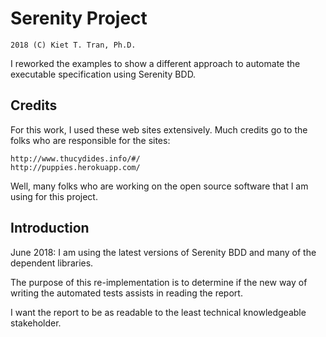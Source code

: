 # Serenity Project 
`2018 (C) Kiet T. Tran, Ph.D.`

I reworked the examples to show a different approach to automate the executable 
specification using Serenity BDD.

## Credits
For this work, I used these web sites extensively. Much credits
go to the folks who are responsible for the sites:

```
http://www.thucydides.info/#/
http://puppies.herokuapp.com/
```

Well, many folks who are working on the open source software that I am using for 
this project.

## Introduction
June 2018: I am using the latest versions of Serenity BDD and many of 
the dependent libraries.

The purpose of this re-implementation is to determine if the new way of writing
the automated tests assists in reading the report.

I want the report to be as readable to the least technical knowledgeable stakeholder.
 